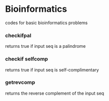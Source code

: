# Bioinformatics
codes for basic bioinformatics problems

### checkifpal
returns true if input seq is a palindrome

### checkif selfcomp
returns true if input seq is self-complimentary

### getrevcomp
returns the reverse complement of the input seq
